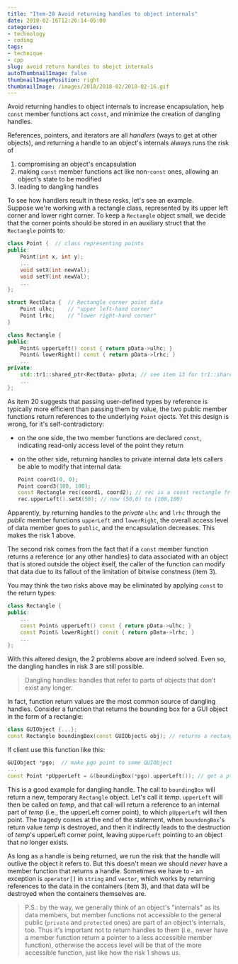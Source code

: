 ```yaml
---
title: "Item-28 Avoid returning handles to object internals"
date: 2018-02-16T12:26:14-05:00
categories:
- technology
- coding
tags:
- technique
- cpp
slug: avoid return handles to obejct internals
autoThumbnailImage: false
thumbnailImagePosition: right
thumbnailImage: /images/2018/2018-02/2018-02-16.gif
---
```


Avoid returning handles to object internals to increase encapsulation, help `const` member functions act `const`, and minimize the creation of dangling handles.
<!--more-->

References, pointers, and iterators are all _handlers_ (ways to get at other objects), and returning a handle to an object's internals always runs the risk of   

1. compromising an object's encapsulation 
2. making `const` member functions act like non-`const` ones, allowing an object's state to be modified
3. leading to dangling handles

To see how handlers result in these resks, let's see an example.  
Suppose we're working with a rectangle class, represented by its upper left corner and lower right corner. To keep a `Rectangle` object small, we decide that the corner points should be stored in an auxiliary struct that the `Rectangle` points to:

```cpp
class Point {  // class representing points
public:
    Point(int x, int y);
    ...
    void setX(int newVal);
    void setY(int newVal);
    ...
};
```

```cpp
struct RectData {  // Rectangle corner point data
    Point ulhc;    // "upper left-hand corner"
    Point lrhc;    // "lower right-hand corner"
}
```

```cpp
class Rectangle {
public:
    Point& upperLeft() const { return pData->ulhc; }
    Point& lowerRight() const { return pData->lrhc; }
    ...
private:
    std::tr1::shared_ptr<RectData> pData; // see item 13 for tr1::shared_ptr
    ...
};
```

As item 20 suggests that  passing user-defined types by reference is typically more efficient than passing them by value, the two public member functions return references to the underlying `Point` ojects. Yet this design is wrong, for it's self-contradictory:  

* on the one side, the two member functions are declared `const`, indicating read-only access level of the point they return
* on the other side, returning handles to private internal data lets callers be able to modify that internal data:

    ```cpp
    Point coord1(0, 0);
    Point coord3(100, 100);
    const Rectangle rec(coord1, coord2); // rec is a const rectangle from (0,0) to (100,100)
    rec.upperLeft().setX(50); // now (50,0) to (100,100)
    ```

Apparently, by returning handles to the _private_ `ulhc` and `lrhc` through the _public_ member functions `upperLeft` and `lowerRight`, the overall access level of data member goes to `public`, and the encapsulation decreases. This makes the risk 1 above.

The second risk comes from the fact that if a `const` member function returns a reference (or any other handles) to data associated with an object that is stored outside the object itself, the caller of the function can modify that data due to its fallout of the limitation of bitwise constness (item 3).

You may think the two risks above may be eliminated by applying `const` to the return types:

```cpp
class Rectangle {
public:
    ...
    const Point& upperLeft() const { return pData->ulhc; }
    const Point& lowerRight() const { return pData->lrhc; }
    ...
};
```

With this altered design, the 2 problems above are indeed solved. Even so, the dangling handles in risk 3 are still possible.

>Dangling handles: handles that refer to parts of objects that don't exist any longer.

In fact, function return values are the most common source of dangling handles. Consider a function that returns the bounding box for a GUI object in the form of a rectangle:

```cpp
class GUIObject {...};
const Rectangle boundingBox(const GUIObject& obj); // returns a rectangle by value; see item 3 for why return type is const
```

If client use this function like this:

```cpp
GUIObject *pgo;  // make pgo point to some GUIObject
...
const Point *pUpperLeft = &(boundingBox(*pgo).upperLeft()); // get a ptr to the upper left point of its bounding box
```

This is a good example for dangling handle. The call to `boundingBox` will return a new, temporary `Rectangle` object. Let's call it _temp_. `upperLeft` will then be called on _temp_, and that call will return a reference to an internal part of _temp_ (i.e., the upperLeft corner point), to which `pUpperLeft` will then point. The tragedy comes at the end of the statement, when `boundongBox`'s return value _temp_ is destroyed, and then it indirectly leads to the destruction of _temp_'s upperLeft corner point, leaving `pUpperLeft` pointing to an object that no longer exists.

As long as a handle is being returned, we run the risk that the handle will outlive the object it refers to. But this doesn't mean we should _never_ have a member function that returns a handle. Sometimes we have to - an exception is `operator[]` in `string` and `vector`, which works by returning references to the data in the containers (item 3), and that data will be destroyed when the containers themselves are.

>P.S.: by the way, we generally think of an object's "internals" as its data members, but member functions not accessible to the general public (`private` and `protected` ones) are part of an object's internals, too. Thus it's important not to return handles to them (i.e., never have a member function return a pointer to a less accessible member function), otherwise the access level will be that of the more accessible function, just like how the risk 1 shows us.
